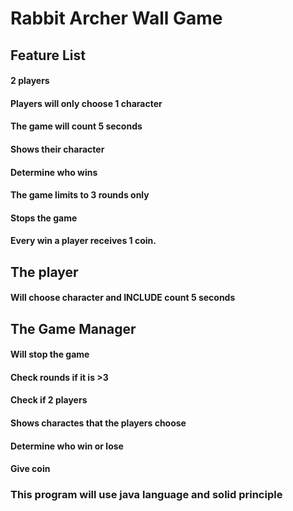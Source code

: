# Rabbit Archer Wall Game

## Feature List
####    2 players
####    Players will only choose 1 character
####    The game will count 5 seconds
####    Shows their character
####    Determine who wins
####    The game limits to 3 rounds only
####    Stops the game
####    Every win a player receives 1 coin.

## The player 
#### Will choose character and INCLUDE count 5 seconds

## The Game Manager
#### Will stop the game
#### Check rounds if it is >3
#### Check if 2 players
#### Shows charactes that the players choose
#### Determine who win or lose
#### Give coin



### This program will use java language and solid principle
